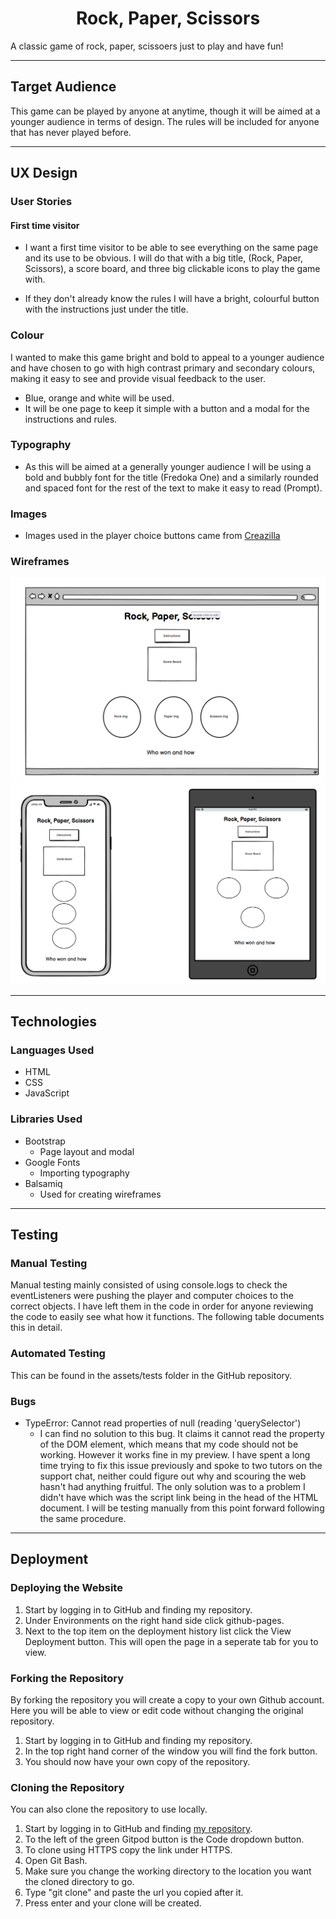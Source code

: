 <h1 style="text-align: center">Rock, Paper, Scissors</h1>

A classic game of rock, paper, scissoers just to play and have fun!

<hr>

## Target Audience

This game can be played by anyone at anytime, though it will be aimed at a younger audience in terms of design. The rules will be included for anyone that has never played before.

<hr>

## UX Design

### User Stories

#### First time visitor

* I want a first time visitor to be able to see everything on the same page and its use to be obvious. I will do that with a big title, (Rock, Paper, Scissors), a score board, and three big clickable icons to play the game with.

* If they don't already know the rules I will have a bright, colourful button with the instructions just under the title.

### Colour

I wanted to make this game bright and bold to appeal to a younger audience and have chosen to go with high contrast primary and secondary colours, making it easy to see and provide visual feedback to the user.

* Blue, orange and white will be used.
* It will be one page to keep it simple with a button and a modal for the instructions and rules.

### Typography

* As this will be aimed at a generally younger audience I will be using a bold and bubbly font for the title (Fredoka One) and a similarly rounded and spaced font for the rest of the text to make it easy to read (Prompt).

### Images

* Images used in the player choice buttons came from [Creazilla](https://creazilla.com/)

### Wireframes

![landing page](assets/images/wireframes/index.png)
![landing page mobile](assets/images/wireframes/index-mobile.png)

<hr>

## Technologies

### Languages Used

* HTML
* CSS
* JavaScript

### Libraries Used

* Bootstrap
    * Page layout and modal
* Google Fonts
    * Importing typography
* Balsamiq
    * Used for creating wireframes

<hr>

## Testing

### Manual Testing

Manual testing mainly consisted of using console.logs to check the eventListeners were pushing the player and computer choices to the correct objects. I have left them in the code in order for anyone reviewing the code to easily see what how it functions. The following table documents this in detail.



### Automated Testing

This can be found in the assets/tests folder in the GitHub repository.

### Bugs

* TypeError: Cannot read properties of null (reading 'querySelector')
    * I can find no solution to this bug. It claims it cannot read the property of the DOM element, which means that my code should not be working. However it works fine in my preview. I have spent a long time trying to fix this issue previously and spoke to two tutors on the support chat, neither could figure out why and scouring the web hasn't had anything fruitful. The only solution was to a problem I didn't have which was the script link being in the head of the HTML document. I will be testing manually from this point forward following the same procedure.

<hr>

## Deployment

### Deploying the Website

1. Start by logging in to GitHub and finding my repository.
2. Under Environments on the right hand side click github-pages.
3. Next to the top item on the deployment history list click the View Deployment button. This will open the page in a seperate tab for you to view.

### Forking the Repository
By forking the repository you will create a copy to your own Github account. Here you will be able to view or edit code without changing the original repository.

1. Start by logging in to GitHub and finding my repository.
2. In the top right hand corner of the window you will find the fork button.
3. You should now have your own copy of the repository.

### Cloning the Repository
You can also clone the repository to use locally.

1. Start by logging in to GitHub and finding [my repository](https://github.com/Charlie-Walsh/rock-paper-scissors).
2. To the left of the green Gitpod button is the Code dropdown button.
3. To clone using HTTPS copy the link under HTTPS.
4. Open Git Bash.
5. Make sure you change the working directory to the location you want the cloned directory to go.
6. Type "git clone" and paste the url you copied after it.
7. Press enter and your clone will be created.




